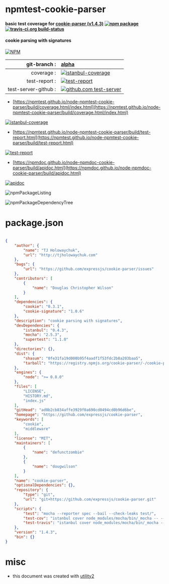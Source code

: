 # npmtest-cookie-parser

#### basic test coverage for  [cookie-parser (v1.4.3)](https://github.com/expressjs/cookie-parser)  [![npm package](https://img.shields.io/npm/v/npmtest-cookie-parser.svg?style=flat-square)](https://www.npmjs.org/package/npmtest-cookie-parser) [![travis-ci.org build-status](https://api.travis-ci.org/npmtest/node-npmtest-cookie-parser.svg)](https://travis-ci.org/npmtest/node-npmtest-cookie-parser)

#### cookie parsing with signatures

[![NPM](https://nodei.co/npm/cookie-parser.png?downloads=true&downloadRank=true&stars=true)](https://www.npmjs.com/package/cookie-parser)

| git-branch : | [alpha](https://github.com/npmtest/node-npmtest-cookie-parser/tree/alpha)|
|--:|:--|
| coverage : | [![istanbul-coverage](https://npmtest.github.io/node-npmtest-cookie-parser/build/coverage.badge.svg)](https://npmtest.github.io/node-npmtest-cookie-parser/build/coverage.html/index.html)|
| test-report : | [![test-report](https://npmtest.github.io/node-npmtest-cookie-parser/build/test-report.badge.svg)](https://npmtest.github.io/node-npmtest-cookie-parser/build/test-report.html)|
| test-server-github : | [![github.com test-server](https://npmtest.github.io/node-npmtest-cookie-parser/GitHub-Mark-32px.png)](https://npmtest.github.io/node-npmtest-cookie-parser/build/app/index.html) | | build-artifacts : | [![build-artifacts](https://npmtest.github.io/node-npmtest-cookie-parser/glyphicons_144_folder_open.png)](https://github.com/npmtest/node-npmtest-cookie-parser/tree/gh-pages/build)|

- [https://npmtest.github.io/node-npmtest-cookie-parser/build/coverage.html/index.html](https://npmtest.github.io/node-npmtest-cookie-parser/build/coverage.html/index.html)

[![istanbul-coverage](https://npmtest.github.io/node-npmtest-cookie-parser/build/screenCapture.buildCi.browser.%252Ftmp%252Fbuild%252Fcoverage.lib.html.png)](https://npmtest.github.io/node-npmtest-cookie-parser/build/coverage.html/index.html)

- [https://npmtest.github.io/node-npmtest-cookie-parser/build/test-report.html](https://npmtest.github.io/node-npmtest-cookie-parser/build/test-report.html)

[![test-report](https://npmtest.github.io/node-npmtest-cookie-parser/build/screenCapture.buildCi.browser.%252Ftmp%252Fbuild%252Ftest-report.html.png)](https://npmtest.github.io/node-npmtest-cookie-parser/build/test-report.html)

- [https://npmdoc.github.io/node-npmdoc-cookie-parser/build/apidoc.html](https://npmdoc.github.io/node-npmdoc-cookie-parser/build/apidoc.html)

[![apidoc](https://npmdoc.github.io/node-npmdoc-cookie-parser/build/screenCapture.buildCi.browser.%252Ftmp%252Fbuild%252Fapidoc.html.png)](https://npmdoc.github.io/node-npmdoc-cookie-parser/build/apidoc.html)

![npmPackageListing](https://npmtest.github.io/node-npmtest-cookie-parser/build/screenCapture.npmPackageListing.svg)

![npmPackageDependencyTree](https://npmtest.github.io/node-npmtest-cookie-parser/build/screenCapture.npmPackageDependencyTree.svg)



# package.json

```json

{
    "author": {
        "name": "TJ Holowaychuk",
        "url": "http://tjholowaychuk.com"
    },
    "bugs": {
        "url": "https://github.com/expressjs/cookie-parser/issues"
    },
    "contributors": [
        {
            "name": "Douglas Christopher Wilson"
        }
    ],
    "dependencies": {
        "cookie": "0.3.1",
        "cookie-signature": "1.0.6"
    },
    "description": "cookie parsing with signatures",
    "devDependencies": {
        "istanbul": "0.4.3",
        "mocha": "2.5.3",
        "supertest": "1.1.0"
    },
    "directories": {},
    "dist": {
        "shasum": "0fe31fa19d000b95f4aadf1f53fdc2b8a203baa5",
        "tarball": "https://registry.npmjs.org/cookie-parser/-/cookie-parser-1.4.3.tgz"
    },
    "engines": {
        "node": ">= 0.8.0"
    },
    "files": [
        "LICENSE",
        "HISTORY.md",
        "index.js"
    ],
    "gitHead": "ad0b2cb834affe3929f0a690cd0494cd0b96d6be",
    "homepage": "https://github.com/expressjs/cookie-parser",
    "keywords": [
        "cookie",
        "middleware"
    ],
    "license": "MIT",
    "maintainers": [
        {
            "name": "defunctzombie"
        },
        {
            "name": "dougwilson"
        }
    ],
    "name": "cookie-parser",
    "optionalDependencies": {},
    "repository": {
        "type": "git",
        "url": "git+https://github.com/expressjs/cookie-parser.git"
    },
    "scripts": {
        "test": "mocha --reporter spec --bail --check-leaks test/",
        "test-cov": "istanbul cover node_modules/mocha/bin/_mocha -- --reporter dot --check-leaks test/",
        "test-travis": "istanbul cover node_modules/mocha/bin/_mocha --report lcovonly -- --reporter spec --check-leaks test/"
    },
    "version": "1.4.3",
    "bin": {}
}
```



# misc
- this document was created with [utility2](https://github.com/kaizhu256/node-utility2)
